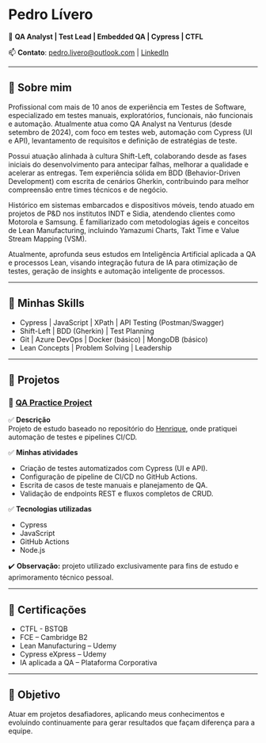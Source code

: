 # Pedro Lívero

🎯 **QA Analyst | Test Lead | Embedded QA | Cypress | CTFL**

📫 **Contato**: pedro.livero@outlook.com | [LinkedIn](https://linkedin.com/in/pedrolivero)

---

## 🚀 Sobre mim
Profissional com mais de 10 anos de experiência em Testes de Software, especializado em testes manuais, exploratórios, funcionais, não funcionais e automação. Atualmente atua como QA Analyst na Venturus (desde setembro de 2024), com foco em testes web, automação com Cypress (UI e API), levantamento de requisitos e definição de estratégias de teste.

Possui atuação alinhada à cultura Shift-Left, colaborando desde as fases iniciais do desenvolvimento para antecipar falhas, melhorar a qualidade e acelerar as entregas. Tem experiência sólida em BDD (Behavior-Driven Development) com escrita de cenários Gherkin, contribuindo para melhor compreensão entre times técnicos e de negócio.

Histórico em sistemas embarcados e dispositivos móveis, tendo atuado em projetos de P&D nos institutos INDT e Sidia, atendendo clientes como Motorola e Samsung. É familiarizado com metodologias ágeis e conceitos de Lean Manufacturing, incluindo Yamazumi Charts, Takt Time e Value Stream Mapping (VSM).

Atualmente, aprofunda seus estudos em Inteligência Artificial aplicada a QA e processos Lean, visando integração futura de IA para otimização de testes, geração de insights e automação inteligente de processos.

---

## 🧰 Minhas Skills
- Cypress | JavaScript | XPath | API Testing (Postman/Swagger)
- Shift-Left | BDD (Gherkin) | Test Planning
- Git | Azure DevOps | Docker (básico) | MongoDB (básico)
- Lean Concepts | Problem Solving | Leadership

---

## 💼 Projetos

### 🔹 [QA Practice Project](https://github.com/henriquelh1/qa)

✅ **Descrição**  
Projeto de estudo baseado no repositório do [Henrique](https://github.com/henriquelh1/qa), onde pratiquei automação de testes e pipelines CI/CD.

✅ **Minhas atividades**  
- Criação de testes automatizados com Cypress (UI e API).  
- Configuração de pipeline de CI/CD no GitHub Actions.  
- Escrita de casos de teste manuais e planejamento de QA.  
- Validação de endpoints REST e fluxos completos de CRUD.

✅ **Tecnologias utilizadas**  
- Cypress  
- JavaScript  
- GitHub Actions  
- Node.js

✔️ **Observação:** projeto utilizado exclusivamente para fins de estudo e aprimoramento técnico pessoal.

---

## 📜 Certificações
- CTFL - BSTQB
- FCE – Cambridge B2
- Lean Manufacturing – Udemy
- Cypress eXpress – Udemy
- IA aplicada a QA – Plataforma Corporativa

---

## 🎯 Objetivo
Atuar em projetos desafiadores, aplicando meus conhecimentos e evoluindo continuamente para gerar resultados que façam diferença para a equipe.

